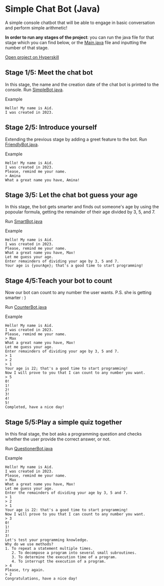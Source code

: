 # Simple Chat Bot (Java)

A simple console chatbot that will be able to engage in basic conversation and perform simple arithmetic!

**In order to run any stages of the project**: you can run the java file for that stage
which you can find below, or the [Main.java](src/main/java/Main.java) file and inputting the number of
that stage.

[Open project on Hyperskill](https://hyperskill.org/projects/113)

## Stage 1/5: Meet the chat bot

In this stage, the name and the creation date of the chat
bot is printed to the console.
Run [SimpleBot.java](src/main/java/bot/SimpleBot.java).

Example

    Hello! My name is Aid.
    I was created in 2023.

## Stage 2/5: Introduce yourself

Extending the previous stage by adding a greet feature to the bot.
Run [FriendlyBot.java](src/main/java/bot/FriendlyBot.java).

Example

    Hello! My name is Aid.
    I was created in 2023.
    Please, remind me your name.
    > Amina
    What a great name you have, Amina!

## Stage 3/5: Let the chat bot guess your age

In this stage, the bot gets smarter and finds out someone's age by using
the popoular formula, getting the remainder of their age divided by 3, 5, and 7.

Run [SmartBot.java](src/main/java/bot/SmartBot.java)

Example

    Hello! My name is Aid.
    I was created in 2023.
    Please, remind me your name.
    What a great name you have, Max!
    Let me guess your age.
    Enter remainders of dividing your age by 3, 5 and 7.
    Your age is {yourAge}; that's a good time to start programming!

## Stage 4/5:Teach your bot to count

Now our bot can count to any number the user wants.
P.S. she is getting smarter : )

Run [CounterBot.java](src/main/java/bot/CounterBot.java)

Example

    Hello! My name is Aid.
    I was created in 2023.
    Please, remind me your name.
    > Max
    What a great name you have, Max!
    Let me guess your age.
    Enter remainders of dividing your age by 3, 5 and 7.
    > 1
    > 2
    > 1
    Your age is 22; that's a good time to start programming!
    Now I will prove to you that I can count to any number you want.
    > 5
    0!
    1!
    2!
    3!
    4!
    5!
    Completed, have a nice day!

## Stage 5/5:Play a simple quiz together

In this final stage, the bot asks a programming question and checks whether the user provide the
correct answer, or not.

Run [QuestionerBot.java](src/main/java/bot/QuestionerBot.java)

Example

    Hello! My name is Aid.
    I was created in 2023.
    Please, remind me your name.
    > Max
    What a great name you have, Max!
    Let me guess your age.
    Enter the remainders of dividing your age by 3, 5 and 7.
    > 1
    > 2
    > 1
    Your age is 22: that's a good time to start programming!
    Now I will prove to you that I can count to any number you want.
    > 3
    0!
    1!
    2!
    3!
    Let's test your programming knowledge.
    Why do we use methods?
    1. To repeat a statement multiple times.
       2. To decompose a program into several small subroutines.
       3. To determine the execution time of a program.
       4. To interrupt the execution of a program.
    > 4
    Please, try again.
    > 2
    Congratulations, have a nice day!